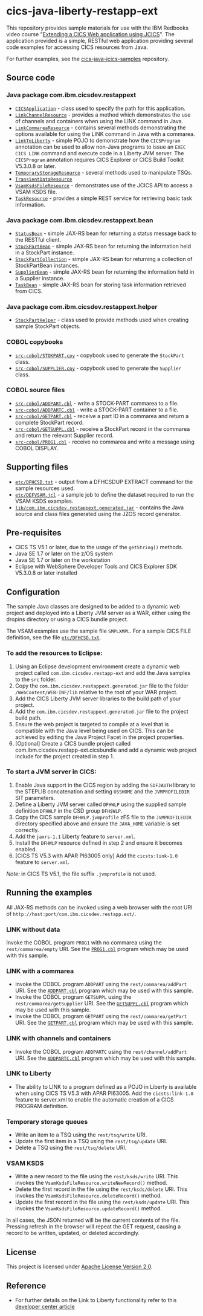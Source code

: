 cics-java-liberty-restapp-ext
=============================

This repository provides sample materials for use with the IBM Redbooks video course
"[Extending a CICS Web application using JCICS](https://www.redbooks.ibm.com/redbooks.nsf/redbookabstracts/crse0302.html?Open)". The
application provided is a simple, RESTful web application providing several code examples for accessing CICS resources from Java. 

For further examples, see the [cics-java-jcics-samples](https://github.com/cicsdev/cics-java-jcics-samples) repository.

## Source code

### Java package com.ibm.cicsdev.restappext
* [`CICSApplication`](src-java/com/ibm/cicsdev/restappext/CICSApplication.java) - class used to specify the path for this application.
* [`LinkChannelResource`](src-java/com/ibm/cicsdev/restappext/LinkChannelResource.java) - provides a method which demonstrates the use
of channels and containers when using the LINK command in Java.
* [`LinkCommareaResource`](src-java/com/ibm/cicsdev/restappext/LinkCommareaResource.java) - contains several methods demonstrating
the options available for using the LINK command in Java with a commarea.
* [`LinkToLiberty`](src-java/com/ibm/cicsdev/restappext/LinkToLiberty.java) - simple POJO to demonstrate how the `CICSProgram` annotation
can be used to allow non-Java programs to issue an `EXEC CICS LINK` command and execute code in a Liberty JVM server. The `CICSProgram`
annotation requires CICS Explorer or CICS Build Toolkit V5.3.0.8 or later.
* [`TemporaryStorageResource`](src-java/com/ibm/cicsdev/restappext/TemporaryStorageResource.java) - several methods used to manipulate TSQs.
* [`TransientDataResource`](src-java/com/ibm/cicsdev/restappext/TransientDataResource.java)
* [`VsamKsdsFileResource`](src-java/com/ibm/cicsdev/restappext/VsamKsdsFileResource.java) - demonstrates use of the JCICS API to
access a VSAM KSDS file.
* [`TaskResource`](src-java/com/ibm/cicsdev/restappext/TaskInformation.java) - provides a simple REST service for retrieving basic task
information.

### Java package com.ibm.cicsdev.restappext.bean
* [`StatusBean`](src-java/com/ibm/cicsdev/restappext/bean/StatusBean.java) - simple JAX-RS bean for returning a status message back to the RESTful client.
* [`StockPartBean`](src-java/com/ibm/cicsdev/restappext/bean/StockPartBean.java) - simple JAX-RS bean for returning the information held in a StockPart instance.
* [`StockPartCollection`](src-java/com/ibm/cicsdev/restappext/bean/StockPartCollection.java) - simple JAX-RS bean for returning a collection of StockPartBean instances.
* [`SupplierBean`](src-java/com/ibm/cicsdev/restappext/bean/SupplierBean.java) - simple JAX-RS bean for returning the information held in a Supplier instance.
* [`TaskBean`](src-java/com/ibm/cicsdev/restappext/bean/TaskBean.java) - simple JAX-RS bean for storing task information retrieved from CICS.

### Java package com.ibm.cicsdev.restappext.helper
* [`StockPartHelper`](src-java/com/ibm/cicsdev/restappext/helper/StockPartHelper.java) - class used to provide methods used when creating sample StockPart objects.

### COBOL copybooks
* [`src-cobol/STOKPART.cpy`](src-cobol/STOKPART.cpy) - copybook used to generate the `StockPart` class.
* [`src-cobol/SUPPLIER.cpy`](src-cobol/SUPPLIER.cpy) - copybook used to generate the `Supplier` class.

### COBOL source files
* [`src-cobol/ADDPART.cbl`](src-cobol/ADDPART.cbl) - write a STOCK-PART commarea to a file.
* [`src-cobol/ADDPARTC.cbl`](src-cobol/ADDPARTC.cbl) - write a STOCK-PART container to a file.
* [`src-cobol/GETPART.cbl`](src-cobol/GETPART.cbl) - receive a part ID in a commarea and return a complete StockPart record.
* [`src-cobol/GETSUPPL.cbl`](src-cobol/GETSUPPL.cbl) - receive a StockPart record in the commarea and return the relevant Supplier record.
* [`src-cobol/PROG1.cbl`](src-cobol/PROG1.cbl) - receive no commarea and write a message using COBOL DISPLAY.



## Supporting files
* [`etc/DFHCSD.txt`](etc/DFHCSD.txt) - output from a DFHCSDUP EXTRACT command for the sample resources used.
* [`etc/DEFVSAM.jcl`](etc/DEFVSAM.jcl) - a sample job to define the dataset required to run the VSAM KSDS examples.
* [`lib/com.ibm.cicsdev.restappext.generated.jar`](lib/com.ibm.cicsdev.restappext.generated.jar) - contains the Java
source and class files generated using the JZOS record generator.


## Pre-requisites

* CICS TS V5.1 or later, due to the usage of the `getString()` methods.
* Java SE 1.7 or later on the z/OS system
* Java SE 1.7 or later on the workstation
* Eclipse with WebSphere Developer Tools and CICS Explorer SDK V5.3.0.8 or later installed


## Configuration

The sample Java classes are designed to be added to a dynamic web project and deployed into a Liberty JVM server as a WAR,
either using the dropins directory or using a CICS bundle project. 



The VSAM examples use the sample file `SMPLXMPL`. For a sample CICS FILE definition, see the file [`etc/DFHCSD.txt`](etc/DFHCSD.txt).


### To add the resources to Eclipse:
1. Using an Eclipse development environment create a dynamic web project called `com.ibm.cicsdev.restapp-ext` and add the Java samples to the `src` folder.
1. Copy the `com.ibm.cicsdev.restappext.generated.jar` file to the folder `/WebContent/WEB-INF/lib` relative to the root of your WAR project.
1. Add the CICS Liberty JVM server libraries to the build path of your project. 
1. Add the `com.ibm.cicsdev.restappext.generated.jar` file to the project build path.
1. Ensure the web project is targeted to compile at a level that is compatible with the Java level being used on CICS. This can be achieved by editing the Java Project Facet in the project properties.
1. [Optional] Create a CICS bundle project called com.ibm.cicsdev.restapp-ext.cicsbundle and add a dynamic web project include for the project created in step 1.

### To start a JVM server in CICS:
1. Enable Java support in the CICS region by adding the `SDFJAUTH` library to the STEPLIB concatenation and setting `USSHOME` and the `JVMPROFILEDIR` SIT parameters.
1. Define a Liberty JVM server called `DFHWLP` using the supplied sample definition `DFHWLP` in the CSD group `DFH$WLP`.
1. Copy the CICS sample `DFHWLP.jvmprofile` zFS file to the `JVMPROFILEDIR` directory specified above and ensure the `JAVA_HOME` variable is set correctly.
1. Add the `jaxrs-1.1` Liberty feature to `server.xml`.
1. Install the `DFHWLP` resource defined in step 2 and ensure it becomes enabled.
1. [CICS TS V5.3 with APAR PI63005 only] Add the `cicsts:link-1.0` feature to `server.xml`.

*Note:* in CICS TS V5.1, the file suffix `.jvmprofile` is not used.


## Running the examples

All JAX-RS methods can be invoked using a web browser with the root URI of `http://host:port/com.ibm.cicsdev.restapp.ext/`.

### LINK without data

Invoke the COBOL program `PROG1` with no commarea using the `rest/commarea/empty` URI. See the [`PROG1.cbl`](src-cobol.cbl) program
which may be used with this sample.


### LINK with a commarea
* Invoke the COBOL program `ADDPART` using the `rest/commarea/addPart` URI. See the [`ADDPART.cbl`](src-cobol/ADDPART.cbl) program which
may be used with this sample.
* Invoke the COBOL program `GETSUPPL` using the `rest/commarea/getSupplier` URI. See the [`GETSUPPL.cbl`](src-cobol/GETSUPPL.cbl) program which
may be used with this sample.
* Invoke the COBOL program `GETPART` using the `rest/commarea/getPart` URI. See the [`GETPART.cbl`](src-cobol/GETPART.cbl) program which
may be used with this sample.

### LINK with channels and containers
* Invoke the COBOL program `ADDPARTC` using the `rest/channel/addPart` URI. See the [`ADDPARTC.cbl`](src-cobol/ADDPARTC.cbl) program which
may be used with this sample.

### LINK to Liberty
* The ability to LINK to a program defined as a POJO in Liberty is available when using CICS TS V5.3 with APAR PI63005. Add the `cicsts:link-1.0`
feature to server.xml to enable the automatic creation of a CICS PROGRAM definition.

### Temporary storage queues
* Write an item to a TSQ using the `rest/tsq/write` URI.
* Update the first item in a TSQ using the `rest/tsq/update` URI.
* Delete a TSQ using the `rest/tsq/delete` URI.


### VSAM KSDS
* Write a new record to the file using the `rest/ksds/write` URI. This invokes the `VsamKsdsFileResource.writeNewRecord()` method.
* Delete the first record in the file using the `rest/ksds/delete` URI. This invokes the `VsamKsdsFileResource.deleteRecord()` method.
* Update the first record in the file using the `rest/ksds/update` URI. This invokes the `VsamKsdsFileResource.updateRecord()` method.

In all cases, the JSON returned will be the current contents of the file. Pressing refresh in the browser will repeat the GET request,
causing a record to be written, updated, or deleted accordingly.

## License
This project is licensed under [Apache License Version 2.0](LICENSE).


## Reference

* For further details on the Link to Liberty functionality refer to this
[developer center article](https://developer.ibm.com/cics/2016/11/14/link-to-liberty-now-available-in-cics-ts-v5-3/)

